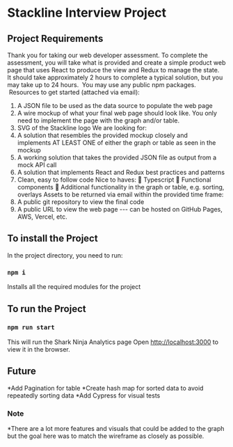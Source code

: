 # Stackline Interview Project

## Project Requirements

Thank you for taking our web developer assessment. To complete the assessment, you will take what is
provided and create a simple product web page that uses React to produce the view and Redux to
manage the state.  It should take approximately 2 hours to complete a typical solution, but you may take
up to 24 hours.  You may use any public npm packages.
 Resources to get started (attached via email):
1. A JSON file to be used as the data source to populate the web page
2. A wire mockup of what your final web page should look like. You only need to implement the
page with the graph and/or table.
3. SVG of the Stackline logo
We are looking for:
1. A solution that resembles the provided mockup closely and implements AT LEAST ONE of either
the graph or table as seen in the mockup
2. A working solution that takes the provided JSON file as output from a mock API call
3. A solution that implements React and Redux best practices and patterns
4. Clean, easy to follow code
Nice to haves:
 Typescript
 Functional components
 Additional functionality in the graph or table, e.g. sorting, overlays
Assets to be returned via email within the provided time frame:
1. A public git repository to view the final code
2. A public URL to view the web page --- can be hosted on GitHub Pages, AWS, Vercel, etc.

## To install the Project

In the project directory, you need to run:

### `npm i`

Installs all the required modules for the project

## To run the Project

### `npm run start`

This will run the Shark Ninja Analytics page
Open [http://localhost:3000](http://localhost:3000) to view it in the browser.

## Future

*Add Pagination for table
*Create hash map for sorted data to avoid repeatedly sorting data
*Add Cypress for visual tests

### Note
*There are a lot more features and visuals that could be added to the graph but the goal here was to match the wireframe as closely as possible.

